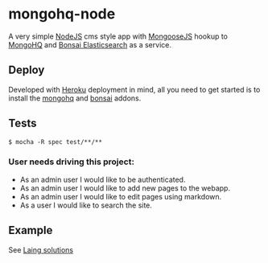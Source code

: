 mongohq-node
============

A very simple [NodeJS](http://nodejs.org/) cms style app with [MongooseJS](http://mongoosejs.com/) hookup to [MongoHQ](https://www.mongohq.com) and [Bonsai Elasticsearch](http://www.bonsai.io/) as a service.

## Deploy
Developed with [Heroku](https://www.heroku.com/) deployment in mind, all you need to get started is to install the [mongohq](https://addons.heroku.com/mongohq) and [bonsai](https://addons.heroku.com/bonsai) addons.

## Tests
  `$ mocha -R spec test/**/**`

### User needs driving this project:

- As an admin user I would like to be authenticated.
- As an admin user I would like to add new pages to the webapp.
- As an admin user I would like to edit pages using markdown.
- As a user I would like to search the site.

## Example
See [Laing solutions](http://laingsolutions.com)
